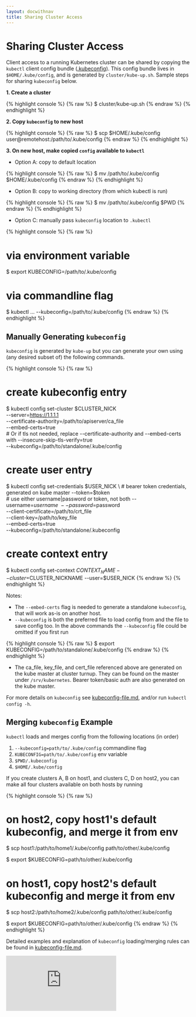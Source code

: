 ```yaml
---
layout: docwithnav
title: Sharing Cluster Access
---
```

<!-- BEGIN MUNGE: UNVERSIONED_WARNING -->


<!-- END MUNGE: UNVERSIONED_WARNING -->

# Sharing Cluster Access

Client access to a running Kubernetes cluster can be shared by copying
the `kubectl` client config bundle ([.kubeconfig](kubeconfig-file.html)).
This config bundle lives in `$HOME/.kube/config`, and is generated
by `cluster/kube-up.sh`. Sample steps for sharing `kubeconfig` below.

**1. Create a cluster**

{% highlight console %}
{% raw %}
$ cluster/kube-up.sh
{% endraw %}
{% endhighlight %}

**2. Copy `kubeconfig` to new host**

{% highlight console %}
{% raw %}
$ scp $HOME/.kube/config user@remotehost:/path/to/.kube/config
{% endraw %}
{% endhighlight %}

**3. On new host, make copied `config` available to `kubectl`**

* Option A: copy to default location

{% highlight console %}
{% raw %}
$ mv /path/to/.kube/config $HOME/.kube/config
{% endraw %}
{% endhighlight %}

* Option B: copy to working directory (from which kubectl is run)

{% highlight console %}
{% raw %}
$ mv /path/to/.kube/config $PWD
{% endraw %}
{% endhighlight %}

* Option C: manually pass `kubeconfig` location to `.kubectl`

{% highlight console %}
{% raw %}
# via environment variable
$ export KUBECONFIG=/path/to/.kube/config

# via commandline flag
$ kubectl ... --kubeconfig=/path/to/.kube/config
{% endraw %}
{% endhighlight %}

## Manually Generating `kubeconfig`

`kubeconfig` is generated by `kube-up` but you can generate your own
using (any desired subset of) the following commands.

{% highlight console %}
{% raw %}
# create kubeconfig entry
$ kubectl config set-cluster $CLUSTER_NICK \
    --server=https://1.1.1.1 \
    --certificate-authority=/path/to/apiserver/ca_file \
    --embed-certs=true \
    # Or if tls not needed, replace --certificate-authority and --embed-certs with
    --insecure-skip-tls-verify=true \
    --kubeconfig=/path/to/standalone/.kube/config

# create user entry
$ kubectl config set-credentials $USER_NICK \
    # bearer token credentials, generated on kube master
    --token=$token \
    # use either username|password or token, not both
    --username=$username \
    --password=$password \
    --client-certificate=/path/to/crt_file \
    --client-key=/path/to/key_file \
    --embed-certs=true \
    --kubeconfig=/path/to/standalone/.kubeconfig

# create context entry
$ kubectl config set-context $CONTEXT_NAME --cluster=$CLUSTER_NICKNAME --user=$USER_NICK
{% endraw %}
{% endhighlight %}

Notes:
* The `--embed-certs` flag is needed to generate a standalone
`kubeconfig`, that will work as-is on another host.
* `--kubeconfig` is both the preferred file to load config from and the file to
save config too. In the above commands the `--kubeconfig` file could be
omitted if you first run

{% highlight console %}
{% raw %}
$ export KUBECONFIG=/path/to/standalone/.kube/config
{% endraw %}
{% endhighlight %}

* The ca_file, key_file, and cert_file referenced above are generated on the
kube master at cluster turnup. They can be found on the master under
`/srv/kubernetes`. Bearer token/basic auth are also generated on the kube master.

For more details on `kubeconfig` see [kubeconfig-file.md](kubeconfig-file.html),
and/or run `kubectl config -h`.

## Merging `kubeconfig` Example

`kubectl` loads and merges config from the following locations (in order)

1. `--kubeconfig=path/to/.kube/config` commandline flag
2. `KUBECONFIG=path/to/.kube/config` env variable
3. `$PWD/.kubeconfig`
4. `$HOME/.kube/config`

If you create clusters A, B on host1, and clusters C, D on host2, you can
make all four clusters available on both hosts by running

{% highlight console %}
{% raw %}
# on host2, copy host1's default kubeconfig, and merge it from env
$ scp host1:/path/to/home1/.kube/config path/to/other/.kube/config

$ export $KUBECONFIG=path/to/other/.kube/config

# on host1, copy host2's default kubeconfig and merge it from env
$ scp host2:/path/to/home2/.kube/config path/to/other/.kube/config

$ export $KUBECONFIG=path/to/other/.kube/config
{% endraw %}
{% endhighlight %}

Detailed examples and explanation of `kubeconfig` loading/merging rules can be found in [kubeconfig-file.md](kubeconfig-file.html).


<!-- BEGIN MUNGE: IS_VERSIONED -->
<!-- TAG IS_VERSIONED -->
<!-- END MUNGE: IS_VERSIONED -->


<!-- BEGIN MUNGE: GENERATED_ANALYTICS -->
[![Analytics](https://kubernetes-site.appspot.com/UA-36037335-10/GitHub/docs/user-guide/sharing-clusters.md?pixel)]()
<!-- END MUNGE: GENERATED_ANALYTICS -->

